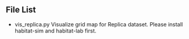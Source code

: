 ## File List
- vis_replica.py
Visualize grid map for Replica dataset. Please install habitat-sim and habitat-lab first.